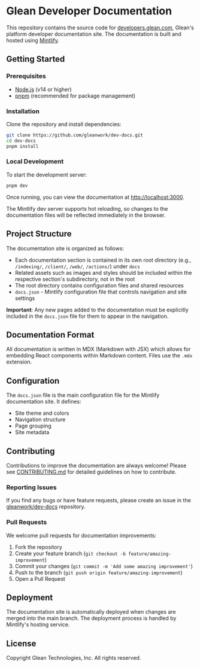 # Glean Developer Documentation

This repository contains the source code for [developers.glean.com](https://developers.glean.com), Glean's platform developer documentation site. The documentation is built and hosted using [Mintlify](https://mintlify.com).

## Getting Started

### Prerequisites

- [Node.js](https://nodejs.org/) (v14 or higher)
- [pnpm](https://pnpm.io/) (recommended for package management)

### Installation

Clone the repository and install dependencies:

```bash
git clone https://github.com/gleanwork/dev-docs.git
cd dev-docs
pnpm install
```

### Local Development

To start the development server:

```bash
pnpm dev
```

Once running, you can view the documentation at [http://localhost:3000](http://localhost:3000).

The Mintlify dev server supports hot reloading, so changes to the documentation files will be reflected immediately in the browser.

## Project Structure

The documentation site is organized as follows:

- Each documentation section is contained in its own root directory (e.g., `/indexing/`, `/client/`, `/web/`, `/actions/`) under `docs`
- Related assets such as images and styles should be included within the respective section's subdirectory, not in the root
- The root directory contains configuration files and shared resources
- `docs.json` - Mintlify configuration file that controls navigation and site settings

**Important**: Any new pages added to the documentation must be explicitly included in the `docs.json` file for them to appear in the navigation.

## Documentation Format

All documentation is written in MDX (Markdown with JSX) which allows for embedding React components within Markdown content. Files use the `.mdx` extension.

## Configuration

The `docs.json` file is the main configuration file for the Mintlify documentation site. It defines:

- Site theme and colors
- Navigation structure
- Page grouping
- Site metadata

## Contributing

Contributions to improve the documentation are always welcome! Please see [CONTRIBUTING.md](CONTRIBUTING.md) for detailed guidelines on how to contribute.

### Reporting Issues

If you find any bugs or have feature requests, please create an issue in the [gleanwork/dev-docs](https://github.com/gleanwork/dev-docs) repository.

### Pull Requests

We welcome pull requests for documentation improvements:

1. Fork the repository
2. Create your feature branch (`git checkout -b feature/amazing-improvement`)
3. Commit your changes (`git commit -m 'Add some amazing improvement'`)
4. Push to the branch (`git push origin feature/amazing-improvement`)
5. Open a Pull Request

## Deployment

The documentation site is automatically deployed when changes are merged into the main branch. The deployment process is handled by Mintlify's hosting service.

## License

Copyright Glean Technologies, Inc. All rights reserved.
